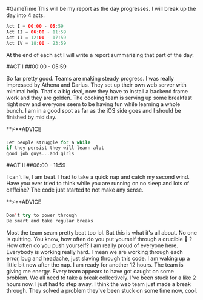 #GameTime
This will be my report as the day progresses. I will break up the day into 4 acts.

```swift
Act I = 00:00 - 05:59
Act II = 06:00 - 11:59
Act II = 12:00 - 17:59
Act IV = 18:00 - 23:59
```

At the end of each act I will write a report summarizing that part of the day.

#ACT I
##00:00 - 05:59

So far pretty good. Teams are making steady progress. I was really impressed by Athena and Darius. They set up their own web server with minimal help. That's a big deal, now they have to install a backend frame work and they are golden. The cooking team is serving up some breakfast right now and everyone seem to be having fun while learning a whole bunch. I am in a good spot as far as the iOS side goes and I should be finished by mid day.

**:zap:**ADVICE

```swift
Let people struggle for a while
if they persist they will learn alot
good job guys...and girls
```

#ACT II
##06:00 - 11:59

I can't lie, I am beat. I had to take a quick nap and catch my second wind. Have you ever tried to think while you are running on no sleep and lots of caffeine? The code just started to not make any sense.

**:zap:**ADVICE

```swift
Don't try to power through
Be smart and take regular breaks
```

Most the team seam pretty beat too lol. But this is what it's all about. No one is quitting. You know, how often do you put yourself through a crucible :muscle: ? How often do you push yourself? I am really proud of everyone here. Everybody is working really hard. I mean we are working through each error, bug and headache, just slaving through this code. I am waking up a little bit now after the nap. I am ready for another 12 hours. The team is giving me energy. Every team appears to have got caught on some problem. We all need to take a break collectively. I've been stuck for a like 2 hours now. I just had to step away. I think the web team just made a break through. They solved a problem they've been stuck on some time now, cool.  
